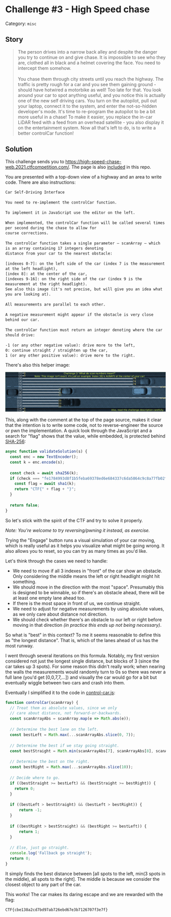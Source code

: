 # Challenge #3 - High Speed chase

Category: `misc`

## Story
>The person drives into a narrow back alley and despite the danger you try to continue on and give chase. It is impossible to see who they are, clothed all in black and a helmet covering the face. You need to intercept them somehow.<br/><br/>
>You chase them through city streets until you reach the highway. The traffic is pretty rough for a car and you see them gaining ground - should have hotwired a motorbike as well! Too late for that. You look around your car to spot anything useful, and you notice this is actually one of the new self driving cars. You turn on the autopilot, pull out your laptop, connect it to the system, and enter the not-so-hidden developer's mode. It's time to re-program the autopilot to be a bit more useful in a chase! To make it easier, you replace the in-car LiDAR feed with a feed from an overhead satellite - you also display it on the entertainment system. Now all that's left to do, is to write a better controlCar function!

## Solution

This challenge sends you to https://high-speed-chase-web.2021.ctfcompetition.com/. The page is also [included](car_interface.html) in this repo.

You are presented with a top-down view of a highway and an area to write code. There are also instructions:

```
Car Self-Driving Interface

You need to re-implement the controlCar function.

To implement it in JavaScript use the editor on the left.

When implemented, the controlCar function will be called several times per second during the chase to allow for
course corrections.

The controlCar function takes a single parameter – scanArray – which is an array containing 17 integers denoting
distance from your car to the nearest obstacle:

[indexes 0-7]: on the left side of the car (index 7 is the measurement at the left headlight),
[index 8]: at the center of the car,
[indexes 9-16]: on the right side of the car (index 9 is the measurement at the right headlight).
See also this image (it's not precise, but will give you an idea what you are looking at).

All measurements are parallel to each other.

A negative measurement might appear if the obstacle is very close behind our car.

The controlCar function must return an integer denoting where the car should drive:

-1 (or any other negative value): drive more to the left,
0: continue straight / straighten up the car,
1 (or any other positive value): drive more to the right.
```

There's also this helper image:

![Explanation visualization](task3explained.png)

This, along with the comment at the top of the page source, makes it clear that the intention is to write some code, not to reverse-engineer the source or pwn the implementation. A quick look through the JavaScript and a search for "flag" shows that the value, while embedded, is protected behind [SHA-256](https://en.wikipedia.org/wiki/SHA-2):

```js
async function validateSolution(s) {
  const enc = new TextEncoder();
  const k = enc.encode(s);

  const check = await sha256(k);
  if (check === "fe1784993d8f1b5feba69378ed6e684337c6da5864c9c8a77fb02ff29213f1be") {
    const flag = await sha1(k);
    return "CTF{" + flag + "}";
  }

  return false;
}
```

So let's stick with the spirit of the CTF and try to solve it properly.

*Note: You're welcome to try reversing/pwning it instead, as exercise.*

Trying the "Engage" button runs a visual simulation of your car moving, which is really useful as it helps you visualize what might be going wrong. It also allows you to reset, so you can try as many times as you'd like.

Let's think through the cases we need to handle:

* We need to move if all 3 indexes in "front" of the car show an obstacle. Only considering the middle means the left or right headlight might hit something.
* We should move in the direction with the most "space". Presumably this is designed to be winnable, so if there's an obstacle ahead, there will be at least one empty lane ahead too.
* If there is the most space in front of us, we continue straight.
* We need to adjust for negative measurements by using absolute values, as we only care about distance not direction.
* We should check whether there's an obstacle to our left or right before moving in that direction *(in practice this ends up not being necessary)*.

So what is "best" in this context? To me it seems reasonable to define this as "the longest distance". That is, which of the lanes ahead of us has the most runway.

I went through several iterations on this formula. Notably, my first version considered not just the longest single distance, but blocks of 3 (since the car takes up 3 spots). For some reason this didn't really work; when nearing the walls the measurements would randomly turn to 0s so there was never a full lane (you'd get [0,0,7,7,...]) and visually the car would go for a bit but eventually wiggle between two cars and crash into them.

Eventually I simplified it to the code in [control-car.js](control-car.js):

```javascript
function controlCar(scanArray) {
  // Treat them as absolute values, since we only
  // care about distance, not forward-or-backwards.
  const scanArrayAbs = scanArray.map(e => Math.abs(e));

  // Determine the best lane on the left.
  const bestLeft = Math.max(...scanArrayAbs.slice(0, 7));

  // Determine the best if we stay going straight.
  const bestStraight = Math.min(scanArrayAbs[7], scanArrayAbs[8], scanArrayAbs[9]);

  // Determine the best on the right.
  const bestRight = Math.max(...scanArrayAbs.slice(10));

  // Decide where to go.
  if ((bestStraight >= bestLeft) && (bestStraight >= bestRight)) {
    return 0;
  }

  if ((bestLeft > bestStraight) && (bestLeft > bestRight)) {
      return -1;
  }

  if ((bestRight > bestStraight) && (bestRight >= bestLeft)) {
      return 1;
  }

  // Else, just go straight.
  console.log('Fallback go straight');
  return 0;
}
```

It simply finds the best distance between [all spots to the left, min(3 spots in the middle), all spots to the right]. The middle is because we consider the closest object to any part of the car.

This works! The car makes its daring escape and we are rewarded with the flag:

```
CTF{cbe138a2cd7bd97ab726ebd67e3b7126707f3e7f}
```
